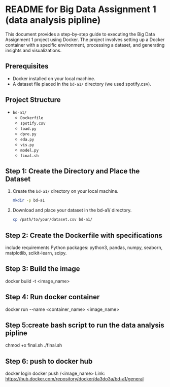 # README for Big Data Assignment 1 (data analysis pipline)

This document provides a step-by-step guide to executing the Big Data Assignment 1 project using Docker. The project involves setting up a Docker container with a specific environment, processing a dataset, and generating insights and visualizations.

## Prerequisites

- Docker installed on your local machine.
- A dataset file placed in the `bd-a1/` directory (we used spotify.csv).

## Project Structure

- `bd-a1/`
  - `Dockerfile`
  - `spotify.csv`
  - `load.py`
  - `dpre.py`
  - `eda.py`
  - `vis.py`
  - `model.py`
  - `final.sh`

## Step 1: Create the Directory and Place the Dataset

1. Create the `bd-a1/` directory on your local machine.
   ```sh
   mkdir -p bd-a1
2. Download and place your dataset in the bd-a1/ directory.
   ```sh
   cp /path/to/your/dataset.csv bd-a1/
## Step 2: Create the Dockerfile with specifications
include requirements Python packages: python3, pandas, numpy, seaborn, matplotlib, scikit-learn, scipy.
## Step 3: Build the image
docker build -t <image_name> 
## Step 4: Run docker container
docker run --name <container_name> <image_name>

## Step 5:create bash script to run the data analysis pipline
chmod +x final.sh
./final.sh
## Step 6: push to docker hub
docker login
docker push <username>/<image_name>
Link: https://hub.docker.com/repository/docker/da3do3a/bd-a1/general
